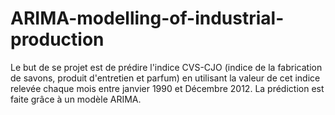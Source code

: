 # ARIMA-modelling-of-industrial-production

Le but de se projet est de prédire l'indice CVS-CJO (indice de la fabrication de savons, produit d'entretien et parfum) en utilisant la valeur de cet indice relevée chaque mois entre janvier 1990 et Décembre 2012. La prédiction est faite grâce à un modèle ARIMA.
